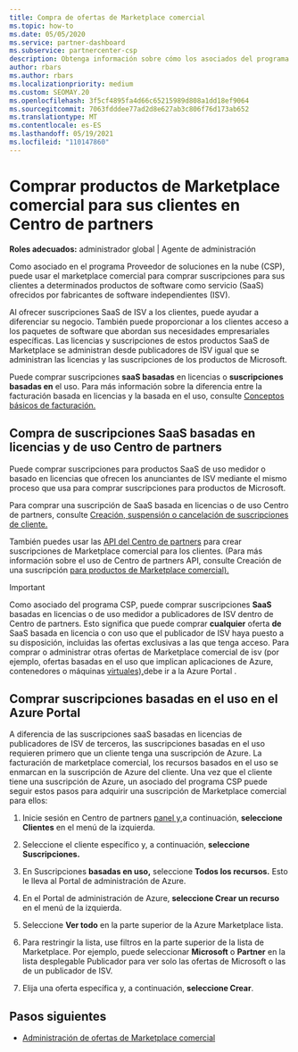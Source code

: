 ```yaml
---
title: Compra de ofertas de Marketplace comercial
ms.topic: how-to
ms.date: 05/05/2020
ms.service: partner-dashboard
ms.subservice: partnercenter-csp
description: Obtenga información sobre cómo los asociados del programa CSP pueden usar Centro de partners Marketplace para realizar compras de ofertas de SaaS de proveedores de software independientes (ISV).
author: rbars
ms.author: rbars
ms.localizationpriority: medium
ms.custom: SEOMAY.20
ms.openlocfilehash: 3f5cf4895fa4d66c65215989d808a1dd18ef9064
ms.sourcegitcommit: 7063fdddee77ad2d8e627ab3c806f76d173ab652
ms.translationtype: MT
ms.contentlocale: es-ES
ms.lasthandoff: 05/19/2021
ms.locfileid: "110147860"
---
```

# <a name="purchase-commercial-marketplace-products-for-your-customers-in-partner-center"></a>Comprar productos de Marketplace comercial para sus clientes en Centro de partners


**Roles adecuados:** administrador global | Agente de administración

Como asociado en el programa Proveedor de soluciones en la nube (CSP), puede usar el marketplace comercial para comprar suscripciones para sus clientes a determinados productos de software como servicio (SaaS) ofrecidos por fabricantes de software independientes (ISV).

Al ofrecer suscripciones SaaS de ISV a los clientes, puede ayudar a diferenciar su negocio. También puede proporcionar a los clientes acceso a los paquetes de software que abordan sus necesidades empresariales específicas. Las licencias y suscripciones de estos productos SaaS de Marketplace se administran desde publicadores de ISV igual que se administran las licencias y las suscripciones de los productos de Microsoft.

Puede comprar suscripciones **saaS basadas** en licencias o **suscripciones basadas en** el uso. Para más información sobre la diferencia entre la facturación basada en licencias y la basada en el uso, consulte [Conceptos básicos de facturación.](billing-basics.md)

## <a name="purchase-license-based-and-metered-saas-subscriptions-in-partner-center"></a>Compra de suscripciones SaaS basadas en licencias y de uso Centro de partners

Puede comprar suscripciones para productos SaaS de uso medidor o basado en licencias que ofrecen los anunciantes de ISV mediante el mismo proceso que usa para comprar suscripciones para productos de Microsoft.

Para comprar una suscripción de SaaS basada en licencias o de uso Centro de partners, consulte [Creación, suspensión o cancelación de suscripciones de cliente.](create-a-new-subscription.md#create-a-new-subscription)

También puedes usar las [API del Centro de partners](/partner-center/develop/) para crear suscripciones de Marketplace comercial para los clientes. (Para más información sobre el uso de Centro de partners API, consulte Creación de una suscripción [para productos de Marketplace comercial).](/partner-center/develop/create-subscription-azure-marketplace-products)

>[!IMPORTANT]
> Como asociado del programa CSP,  puede comprar suscripciones **SaaS** basadas en licencias o de uso medidor a publicadores de ISV dentro de Centro de partners. Esto significa que puede comprar **cualquier** oferta **de** SaaS basada en licencia o [](csp-commercial-marketplace-discover.md#learn-about-marketplace-exclusive-offers) con uso que el publicador de ISV haya puesto a su disposición, incluidas las ofertas exclusivas a las que tenga acceso. Para comprar o administrar otras ofertas de Marketplace comercial de isv (por ejemplo, ofertas basadas en el uso que implican aplicaciones de Azure, contenedores o máquinas [virtuales),](https://portal.azure.com/)debe ir a la Azure Portal .

## <a name="purchase-usage-based-subscriptions-in-the-azure-portal"></a>Comprar suscripciones basadas en el uso en el Azure Portal

A diferencia de las suscripciones saaS basadas en licencias de publicadores de ISV de terceros, las suscripciones basadas en el uso requieren primero que un cliente tenga una suscripción de Azure. La facturación de marketplace comercial, los recursos basados en el uso se enmarcan en la suscripción de Azure del cliente. Una vez que el cliente tiene una suscripción de Azure, un asociado del programa CSP puede seguir estos pasos para adquirir una suscripción de Marketplace comercial para ellos:

1. Inicie sesión en Centro de partners [panel y,](https://partner.microsoft.com/dashboard)a continuación, **seleccione Clientes** en el menú de la izquierda.

2. Seleccione el cliente específico y, a continuación, **seleccione Suscripciones.**  

3. En Suscripciones **basadas en uso,** seleccione **Todos los recursos.** Esto le lleva al Portal de administración de Azure.

4. En el Portal de administración de Azure, **seleccione Crear un recurso** en el menú de la izquierda.

5. Seleccione **Ver todo** en la parte superior de la Azure Marketplace lista.

6. Para restringir la lista, use filtros en la parte superior de la lista de Marketplace. Por ejemplo, puede seleccionar **Microsoft**  o **Partner** en la lista desplegable Publicador para ver solo las ofertas de Microsoft o las de un publicador de ISV.

7. Elija una oferta específica y, a continuación, **seleccione Crear**.

## <a name="next-steps"></a>Pasos siguientes

- [Administración de ofertas de Marketplace comercial](csp-commercial-marketplace-purchase.md)